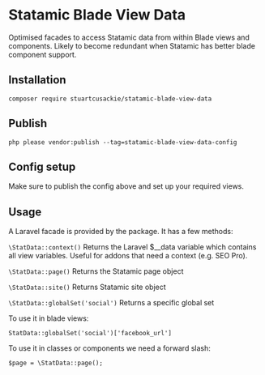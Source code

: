 # Statamic Blade View Data

Optimised facades to access Statamic data from within Blade views and components. Likely to become redundant when Statamic has better blade component support.


## Installation

```
composer require stuartcusackie/statamic-blade-view-data
```

## Publish

```
php please vendor:publish --tag=statamic-blade-view-data-config
```


## Config setup

Make sure to publish the config above and set up your required views.


## Usage

A Laravel facade is provided by the package. It has a few methods:  

`\StatData::context()`
  Returns the Laravel $__data variable which contains all view variables. Useful for addons that need a context (e.g. SEO Pro).
  
`\StatData::page()`
  Returns the Statamic page object
  
`\StatData::site()`
  Returns Statamic site object
  
`\StatData::globalSet('social')`
  Returns a specific global set

To use it in blade views:

```
StatData::globalSet('social')['facebook_url']
```

To use it in classes or components we need a forward slash:

```
$page = \StatData::page();
```
